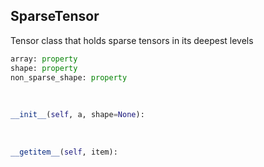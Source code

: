 ## <a id="McUtils.Zachary.LazyTensors.SparseTensor">SparseTensor</a>
Tensor class that holds sparse tensors in its deepest levels

```python
array: property
shape: property
non_sparse_shape: property
```
<a id="McUtils.Zachary.LazyTensors.SparseTensor.__init__">&nbsp;</a>
```python
__init__(self, a, shape=None): 
```

<a id="McUtils.Zachary.LazyTensors.SparseTensor.__getitem__">&nbsp;</a>
```python
__getitem__(self, item): 
```

